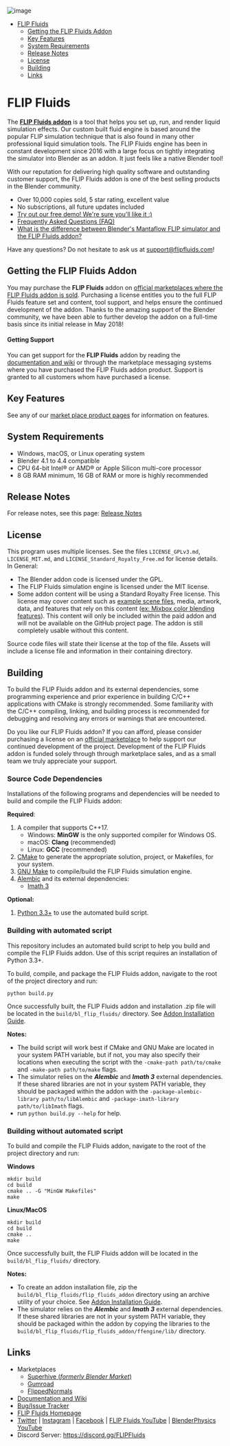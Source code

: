 ![image](https://github.com/rlguy/Blender-FLIP-Fluids/assets/4285191/53714857-6f04-45c8-8c97-694e37cfb6b9)

- [FLIP Fluids](#flip-fluids)
  * [Getting the FLIP Fluids Addon](#getting-the-flip-fluids-addon)
  * [Key Features](#key-features)
  * [System Requirements](#system-requirements)
  * [Release Notes](#release-notes)
  * [License](#license)
  * [Building](#building)
  * [Links](#links)

# FLIP Fluids

The **[FLIP Fluids addon](https://superhivemarket.com/products/flipfluids?ref=2685)** is a tool that helps you set up, run, and render liquid simulation effects. Our custom built fluid engine is based around the popular FLIP simulation technique that is also found in many other professional liquid simulation tools. The FLIP Fluids engine has been in constant development since 2016 with a large focus on tightly integrating the simulator into Blender as an addon. It just feels like a native Blender tool!

With our reputation for delivering high quality software and outstanding customer support, the FLIP Fluids addon is one of the best selling products in the Blender community.

- Over 10,000 copies sold, 5 star rating, excellent value
- No subscriptions, all future updates included
- [Try out our free demo! We're sure you'll like it :)](https://github.com/rlguy/Blender-FLIP-Fluids/wiki/FLIP-Fluids-Demo-Addon)
- [Frequently Asked Questions (FAQ)](https://github.com/rlguy/Blender-FLIP-Fluids/wiki/Frequently-Asked-Questions)
- [What is the difference between Blender's Mantaflow FLIP simulator and the FLIP Fluids addon?](https://github.com/rlguy/Blender-FLIP-Fluids/wiki/Frequently-Asked-Questions#what-is-the-difference-between-blenders-mantaflow-fluid-simulator-and-the-flip-fluids-addon)

Have any questions? Do not hesitate to ask us at support@flipfluids.com!

## Getting the FLIP Fluids Addon

You may purchase the **FLIP Fluids** addon on [official marketplaces where the FLIP Fluids addon is sold](https://github.com/rlguy/Blender-FLIP-Fluids/wiki/Official-Marketplaces-of-the-FLIP-Fluids-Addon). Purchasing a license entitles you to the full FLIP Fluids feature set and content, tool support, and helps ensure the continued development of the addon. Thanks to the amazing support of the Blender community, we have been able to further develop the addon on a full-time basis since its initial release in May 2018!

#### Getting Support

You can get support for the **FLIP Fluids** addon by reading the [documentation and wiki](https://github.com/rlguy/Blender-FLIP-Fluids-Beta/wiki) or through the marketplace messaging systems where you have purchased the FLIP Fluids addon product. Support is granted to all customers whom have purchased a license.

## Key Features

See any of our [market place product pages](https://github.com/rlguy/Blender-FLIP-Fluids/wiki/Official-Marketplaces-of-the-FLIP-Fluids-Addon#where-to-buy-the-flip-fluids-addon) for information on features.

## System Requirements

- Windows, macOS, or Linux operating system
- Blender 4.1 to 4.4 compatible
- CPU 64-bit Intel® or AMD® or Apple Silicon multi-core processor
- 8 GB RAM minimum, 16 GB of RAM or more is highly recommended

## Release Notes

For release notes, see this page: [Release Notes](https://github.com/rlguy/Blender-FLIP-Fluids/wiki/Release-Notes)

## License

This program uses multiple licenses. See the files ```LICENSE_GPLv3.md```, ```LICENSE_MIT.md```, and ```LICENSE_Standard_Royalty_Free.md``` for license details. In General:

- The Blender addon code is licensed under the GPL.
- The FLIP Fluids simulation engine is licensed under the MIT license.
- Some addon content will be using a Standard Royalty Free license. This license may cover content such as [example scene files](https://github.com/rlguy/Blender-FLIP-Fluids/wiki/Example-Scene-Descriptions), media, artwork, data, and features that rely on this content ([ex: Mixbox color blending features](https://github.com/rlguy/Blender-FLIP-Fluids/wiki/Mixbox-Installation-and-Uninstallation)). This content will only be included within the paid addon and will not be available on the GitHub project page. The addon is still completely usable without this content.

Source code files will state their license at the top of the file. Assets will include a license file and information in their containing directory.

## Building

To build the FLIP Fluids addon and its external dependencies, some programming experience and prior experience in building C/C++ applications with CMake is strongly recommended. Some familiarity with the C/C++ compiling, linking, and building process is recommended for debugging and resolving any errors or warnings that are encountered.

Do you like our FLIP Fluids addon? If you can afford, please consider purchasing a license on an [official marketplace](https://github.com/rlguy/Blender-FLIP-Fluids/wiki/Official-Marketplaces-of-the-FLIP-Fluids-Addon) to help support our continued development of the project. Development of the FLIP Fluids addon is funded solely through through marketplace sales, and as a small team we truly appreciate your support.

### Source Code Dependencies

Installations of the following programs and dependencies will be needed to build and compile the FLIP Fluids addon:

**Required**:
1. A compiler that supports C++17.
    - Windows: **MinGW** is the only supported compiler for Windows OS.
    - macOS: **Clang** (recommended)
    - Linux: **GCC** (recommended)
2. [CMake](https://cmake.org/) to generate the appropriate solution, project, or Makefiles, for your system.
3. [GNU Make](https://www.gnu.org/software/make/) to compile/build the FLIP Fluids simulation engine.
4. [Alembic](https://github.com/alembic/alembic) and its external dependencies:
    - [Imath 3](https://github.com/AcademySoftwareFoundation/Imath)

**Optional:**
1. [Python 3.3+](https://www.python.org/) to use the automated build script.

### Building with automated script

This repository includes an automated build script to help you build and compile the FLIP Fluids addon. Use of this script requires an installation of Python 3.3+. 

To build, compile, and package the FLIP Fluids addon, navigate to the root of the project directory and run:

```
python build.py
```

Once successfully built, the FLIP Fluids addon and installation .zip file will be located in the ```build/bl_flip_fluids/``` directory. See [Addon Installation Guide](https://github.com/rlguy/Blender-FLIP-Fluids/wiki/Addon-Installation-and-Uninstallation).

**Notes:**
- The build script will work best if CMake and GNU Make are located in your system PATH variable, but if not, you may also specify their locations when executing the script with the ```-cmake-path path/to/cmake``` and ```-make-path path/to/make``` flags.
- The simulator relies on the _**Alembic**_ and _**Imath 3**_ external dependencies. If these shared libraries are not in your system PATH variable, they should be packaged within the addon with the ```-package-alembic-library path/to/libAlembic``` and ```-package-imath-library path/to/libImath``` flags.
- run ```python build.py --help``` for help.

### Building without automated script

To build and compile the FLIP Fluids addon, navigate to the root of the project directory and run:

**Windows**

```
mkdir build
cd build
cmake .. -G "MinGW Makefiles"
make
```

**Linux/MacOS**

```
mkdir build
cd build
cmake ..
make
```

Once successfully built, the FLIP Fluids addon will be located in the ```build/bl_flip_fluids/``` directory.

**Notes:**
- To create an addon installation file, zip the ```build/bl_flip_fluids/flip_fluids_addon``` directory using an archive utility of your choice. See [Addon Installation Guide](https://github.com/rlguy/Blender-FLIP-Fluids/wiki/Addon-Installation-and-Uninstallation).
- The simulator relies on the _**Alembic**_ and _**Imath 3**_ external dependencies. If these shared libraries are not in your system PATH variable, they should be packaged within the addon by copying the libraries to the ```build/bl_flip_fluids/flip_fluids_addon/ffengine/lib/``` directory.

## Links

- Marketplaces
    - [Superhive (_formerly Blender Market_)](https://superhivemarket.com/products/flipfluids?ref=2685)
    - [Gumroad](https://flipfluids.gumroad.com/l/flipfluids)
    - [FlippedNormals](https://flippednormals.com/product/the-flip-fluids-addon-for-blender-16173?dst=4DxRZXXT)
- [Documentation and Wiki](https://github.com/rlguy/Blender-FLIP-Fluids/wiki)
- [Bug/Issue Tracker](https://github.com/rlguy/Blender-FLIP-Fluids/issues)
- [FLIP Fluids Homepage](http://flipfluids.com)
- [Twitter](https://twitter.com/flipfluids) | [Instagram](https://www.instagram.com/flip.fluids/) | [Facebook](https://www.facebook.com/FLIPFluids/) | [FLIP Fluids YouTube](https://www.youtube.com/flipfluids) | [BlenderPhysics YouTube](https://www.youtube.com/blenderphysicsvideos)
- Discord Server: https://discord.gg/FLIPFluids